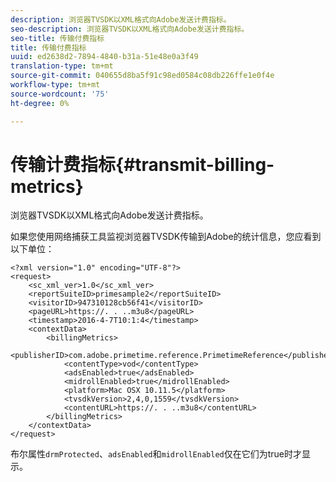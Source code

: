 ```yaml
---
description: 浏览器TVSDK以XML格式向Adobe发送计费指标。
seo-description: 浏览器TVSDK以XML格式向Adobe发送计费指标。
seo-title: 传输付费指标
title: 传输付费指标
uuid: ed2638d2-7894-4840-b31a-51e48e0a3f49
translation-type: tm+mt
source-git-commit: 040655d8ba5f91c98ed0584c08db226ffe1e0f4e
workflow-type: tm+mt
source-wordcount: '75'
ht-degree: 0%

---
```



# 传输计费指标{#transmit-billing-metrics}

浏览器TVSDK以XML格式向Adobe发送计费指标。

<!--<a id="example_13ABDB1CC0B549968A534765378DA3A0"></a>-->

如果您使用网络捕获工具监视浏览器TVSDK传输到Adobe的统计信息，您应看到以下单位：

```
<?xml version="1.0" encoding="UTF-8"?>
<request>
    <sc_xml_ver>1.0</sc_xml_ver>
    <reportSuiteID>primesample2</reportSuiteID>
    <visitorID>947310128cb56f41</visitorID>
    <pageURL>https://. . ..m3u8</pageURL>
    <timestamp>2016-4-7T10:1:4</timestamp>
    <contextData>
        <billingMetrics>
            <publisherID>com.adobe.primetime.reference.PrimetimeReference</publisherID>
            <contentType>vod</contentType>
            <adsEnabled>true</adsEnabled>
            <midrollEnabled>true</midrollEnabled>
            <platform>Mac OSX 10.11.5</platform>
            <tvsdkVersion>2,4,0,1559</tvsdkVersion>
            <contentURL>https://. . ..m3u8</contentURL>
        </billingMetrics>
    </contextData>
</request>
```

布尔属性`drmProtected`、`adsEnabled`和`midrollEnabled`仅在它们为true时才显示。